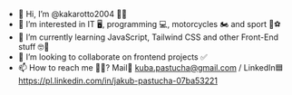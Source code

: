 - 👋 Hi, I’m @kakarotto2004 🙋‍♂️
- 👀 I’m interested in IT 🖥, programming 💻, motorcycles 🏍 and sport 🏐⚽
- 🌱 I’m currently learning JavaScript, Tailwind CSS and other Front-End stuff 🤓📱
- 💞️ I’m looking to collaborate on frontend projects ✅
- 📫 How to reach me 🤷‍♂️?  Mail📧 kuba.pastucha@gmail.com  /  LinkedIn🟦 https://pl.linkedin.com/in/jakub-pastucha-07ba53221

<!---
kakarotto2004/kakarotto2004 is a ✨ special ✨ repository because its `README.md` (this file) appears on your GitHub profile.
You can click the Preview link to take a look at your changes.
--->
